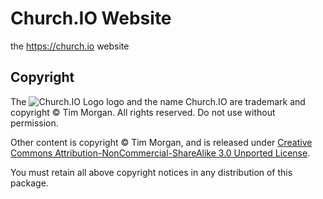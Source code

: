 # Church.IO Website

the https://church.io website

## Copyright

The ![Church.IO Logo](assets/favicon.png) logo and the name Church.IO are trademark and copyright &copy; Tim Morgan. All rights reserved. Do not use without permission.

Other content is copyright &copy; Tim Morgan, and is released under [Creative Commons Attribution-NonCommercial-ShareAlike 3.0 Unported License](http://creativecommons.org/licenses/by-nc-sa/3.0/).

You must retain all above copyright notices in any distribution of this package.
